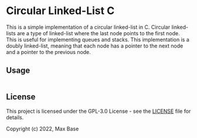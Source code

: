 # Circular Linked-List C

This is a simple implementation of a circular linked-list in C. Circular linked-lists are a type of linked-list where the last node points to the first node. This is useful for implementing queues and stacks. This implementation is a doubly linked-list, meaning that each node has a pointer to the next node and a pointer to the previous node.

## Usage

```c
```

## License

This project is licensed under the GPL-3.0 License - see the [LICENSE](LICENSE) file for details.

Copyright (c) 2022, Max Base
